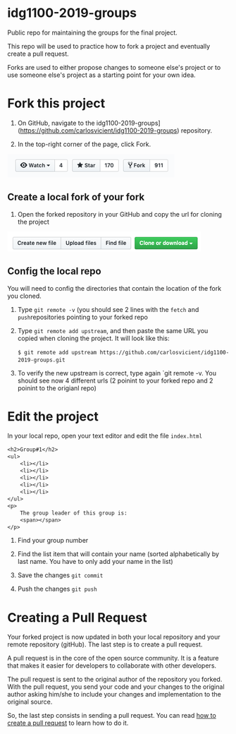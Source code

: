 # idg1100-2019-groups
Public repo for maintaining the groups for the final project.

This repo will be used to practice how to fork a project and eventually create a pull request.

Forks are used to either propose changes to someone else's project or to use someone else's project as a starting point for your own idea.

# Fork this project

1. On GitHub, navigate to the idg1100-2019-groups](https://github.com/carlosvicient/idg1100-2019-groups) repository.

1. In the top-right corner of the page, click Fork.

![fork image](images/fork.png)

## Create a local fork of your fork

1. Open the forked repository in your GitHub and copy the url for cloning the project

![clone image](images/clone.png)

## Config the local repo

You will need to config the directories that contain the location of the fork you cloned.

1. Type `git remote -v` (you should see 2 lines with the `fetch` and `push`repositories pointing to your forked repo

1. Type `git remote add upstream`, and then paste the same URL you copied when cloning the project. It will look like this:

    `$ git remote add upstream https://github.com/carlosvicient/idg1100-2019-groups.git`

1. To verify the new upstream is correct, type again `git remote -v. You should see now 4 different urls (2 poinint to your forked repo and 2 poinint to the origianl repo)

# Edit the project

In your local repo, open your text editor and edit the file `index.html`

`````
<h2>Group#1</h2>
<ul>
    <li></li>
    <li></li>
    <li></li>
    <li></li>
    <li></li>
</ul>
<p>
    The group leader of this group is:
    <span></span>
</p>
`````

1. Find your group number

1. Find the list item that will contain your name (sorted alphabetically by last name. You have to only add your name in the list)

1. Save the changes `git commit`

1. Push the changes `git push`

# Creating a Pull Request

Your forked project is now updated in both your local repository and your remote repository (gitHub). The last step is to create a pull request.

A pull request is in the core of the open source community. It is a feature that makes it easier for developers to collaborate with other developers.

The pull request is sent to the original author of the repository you forked. With the pull request, you send your code and your changes to the original author asking him/she to include your changes and implementation to the original source.

So, the last step consists in sending a pull request. You can read 
[how to create a pull request](https://help.github.com/en/github/collaborating-with-issues-and-pull-requests/creating-a-pull-request-from-a-fork) to learn how to do it.
